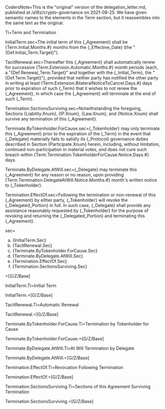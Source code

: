 CodersNote=This is the "original" version of the delegation_letter.md, published at /a16z/crypto-governance on 2021-08-25.  We have given semantic names to the elements in the Term section, but it reassembles into the same text as the original.

Ti=Term and Termination

InitialTerm.sec=The initial term of this {_Agreement} shall be {Term.Initial.Months.#} months from the {_Effective_Date} (the "{Def.Initial_Term.Target}").

TacitRenewal.sec=Thereafter this {_Agreement} shall automatically renew for successive {Term.Extension.Automatic.Months.#} month periods (each, a "{Def.Renewal_Term.Target}" and together with the {_Initial_Term}, the "{Def.Term.Target}"), provided that neither party has notified the other party in writing at least {Term.Extension.BilateralNoticeToCancel.Days.#} days prior to expiration of such {_Term} that it wishes to not renew the {_Agreement}, in which case the {_Agreement} will terminate at the end of such {_Term}. 

Termination.SectionsSurviving.sec=Notwithstanding the foregoing, Sections {Liability.Xnum}, {IP.Xnum}, {Law.Xnum}, and {Notice.Xnum} shall survive any termination of this {_Agreement}.

Terminate.ByTokenholder.ForCause.sec={_Tokenholder} may only terminate this {_Agreement} prior to the expiration of the {_Term} in the event that {_Delegate} materially fails to satisfy its {_Protocol} governance duties described in Section {Participate.Xnum} herein, including, without limitation, continued non-participation in material votes, and does not cure such breach within {Term.Termination.TokenholderForCause.Notice.Days.#} days.

Terminate.ByDelegate.AtWill.sec={_Delegate} may terminate this {_Agreement} for any reason or no reason, upon providing {Term.Termination.DelegateAtWill.Notice.Months.#} month's written notice to {_Tokenholder}.

Termination.EffectOf.sec=Following the termination or non-renewal of this {_Agreement} by either party, {_Tokenholder} will revoke the {_Delegated_Portion} in full. In such case, {_Delegate} shall provide any assistance reasonably requested by {_Tokenholder} for the purpose of revoking and returning the {_Delegated_Portion} and terminating this {_Agreement}.

sec=<ol type="a"><li>{InitialTerm.Sec}</li><li>{TacitRenewal.Sec}</li><li>{Terminate.ByTokenholder.ForCause.Sec}</li><li>{Terminate.ByDelegate.AtWill.Sec}</li><li>{Termination.EffectOf.Sec}</li><li>{Termination.SectionsSurviving.Sec}</li></ol>

=[G/Z/Base]

InitialTerm.Ti=Initial Term

InitialTerm.=[G/Z/Base]

TacitRenewal.Ti=Automatic Renewal

TacitRenewal.=[G/Z/Base]

Terminate.ByTokenholder.ForCause.Ti=Termination by Tokenholder for Cause

Terminate.ByTokenholder.ForCause.=[G/Z/Base]

Terminate.ByDelegate.AtWill.Ti=At Will Termination by Delegate

Terminate.ByDelegate.AtWill.=[G/Z/Base]

Termination.EffectOf.Ti=Revocation Following Termination

Termination.EffectOf.=[G/Z/Base]

Termination.SectionsSurviving.Ti=Sections of this Agreement Surviving Termination

Termination.SectionsSurviving.=[G/Z/Base]

